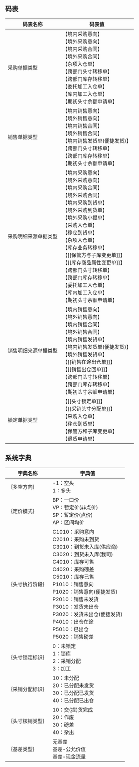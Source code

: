 ## 码表

| **码表名称**   | **码表值**                                                                                                                                                                                                                                      |
| ---------- | -------------------------------------------------------------------------------------------------------------------------------------------------------------------------------------------------------------------------------------------- |
| 采购单据类型     | 【境内采购意向】<br>【境外采购意向】<br>【境内采购合同】<br>【境外采购合同】<br>【杂项入仓单】<br>【跨部门头寸转移单】<br>【跨部门库存转移单】<br>【委托加工入仓单】<br>【库内加工入仓单】<br>【期初头寸余额申请单】                                                                                                                 |
| 销售单据类型     | 【境内销售意向】<br>【境外销售意向】<br>【境内销售合同】<br>【境外销售合同】<br>【境内销售发货单(便捷发货)】<br>【跨部门头寸转移单】<br>【跨部门库存转移单】<br>【期初头寸余额申请单】                                                                                                                                   |
| 采购明细来源单据类型 | 【境内采购意向】<br>【境外采购意向】<br>【境内采购合同】<br>【境外采购合同】<br>【境内采购到货单】<br>【境外采购到货单】<br>【境外采购小提单】<br>【采购入仓单】<br>【移仓到货单】<br>【杂项入仓单】<br>【库存业务转移单】<br>【[[保管方与子库变更单]]】<br>【[[库存商品属性变更单]]】<br>【跨部门头寸转移单】<br>【跨部门库存转移单】<br>【委托加工入仓单】<br>【库内加工入仓单】<br>【期初头寸余额申请单】 |
| 销售明细来源单据类型 | 【境内销售意向】<br>【境外销售意向】<br>【境内销售合同】<br>【境外销售合同】<br>【境内销售发货单】<br>【境内销售发货单(便捷发货)】<br>【境外销售发货单】<br>【[[销售在途出仓单]]】<br>【[[销售出仓回单]]】<br>【跨部门头寸转移单】<br>【跨部门库存转移单】<br>【期初头寸余额申请单】                                                                        |
| 锁定单据类型     | 【[[头寸锁定单]]】<br>【[[采销头寸分配单]]】<br>【采购入仓单】<br>【移仓到货单】<br>【保管方和子库变更单】<br>【退货申请单】                                                                                                                                                                 |
## 系统字典

| **字典名称** | **字典值**                                                                                                                                                                                                                                  |
| -------- | ---------------------------------------------------------------------------------------------------------------------------------------------------------------------------------------------------------------------------------------- |
| ｛多空方向｝   | -1：空头<br>1：多头                                                                                                                                                                                                                            |
| ｛定价模式｝   | BP：一口价<br>VP：暂定价(非点价)<br>SP：暂定价(点价)<br>AP：区间均价                                                                                                                                                                                           |
| ｛头寸执行阶段｝ | C1010：采购意向<br>C2010：采购未到货<br>C3010：到货未入库(供应商)<br>C3020：到货未入库(我司)<br>C4010：库存可售<br>C4020：采购磅差<br>C5010：库存已售<br>P1010：销售意向<br>P1020：销售意向(便捷发货)<br>P2010：销售未发货<br>P3010：发货未出仓<br>P3020：发货未出仓(便捷发货)<br>P4010：出仓在途<br>P5010：已出仓<br>P5020：销售磅差 |
| ｛头寸锁定标识｝ | 0：未锁定<br>1：锁库<br>2：采销分配<br>3：加工                                                                                                                                                                                                          |
| ｛采销分配标识｝ | 10：未分配<br>20：已分配未发货<br>30：已分配已发货<br>40：已分配已出仓                                                                                                                                                                                            |
| ｛头寸核销类型｝ | 10：交(提)货完成<br>20：作废<br>30：磅差<br>40：杂出                                                                                                                                                                                                    |
| ｛基差类型｝   | 无基差<br>基差-公允价值<br>基差-现金流量                                                                                                                                                                                                                |